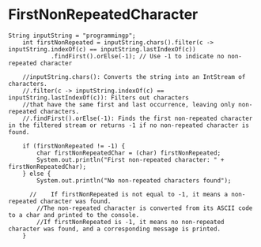 # FirstNonRepeatedCharacter


    String inputString = "programmingp";
		int firstNonRepeated = inputString.chars().filter(c -> inputString.indexOf(c) == inputString.lastIndexOf(c))
				.findFirst().orElse(-1); // Use -1 to indicate no non-repeated character
		
		//inputString.chars(): Converts the string into an IntStream of characters.
		//.filter(c -> inputString.indexOf(c) == inputString.lastIndexOf(c)): Filters out characters 
		//that have the same first and last occurrence, leaving only non-repeated characters.
		//.findFirst().orElse(-1): Finds the first non-repeated character in the filtered stream or returns -1 if no non-repeated character is found.

		if (firstNonRepeated != -1) {
			char firstNonRepeatedChar = (char) firstNonRepeated;
			System.out.println("First non-repeated character: " + firstNonRepeatedChar);
		} else {
			System.out.println("No non-repeated characters found");
   
		  //	If firstNonRepeated is not equal to -1, it means a non-repeated character was found.
			//The non-repeated character is converted from its ASCII code to a char and printed to the console.
			//If firstNonRepeated is -1, it means no non-repeated character was found, and a corresponding message is printed.
		}
